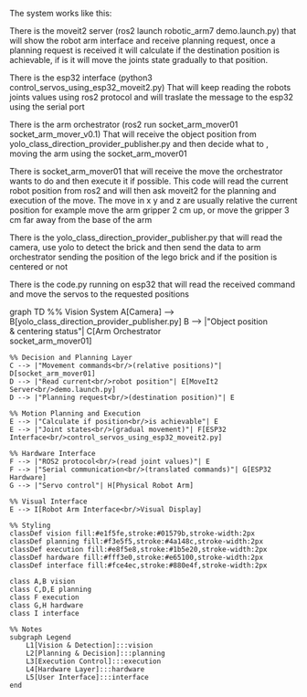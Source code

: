 


The system works like this:

There is the moveit2 server (ros2 launch robotic_arm7 demo.launch.py) 
that will show the robot arm interface and receive planning request, 
once a planning request is received it will calculate if the destination position is achievable,
if is it will move the joints state gradually to that position.


There is the esp32 interface (python3 control_servos_using_esp32_moveit2.py)
That will keep reading the robots joints values using ros2 protocol and will traslate the message to the esp32 using the serial port 



There is the arm orchestrator (ros2 run socket_arm_mover01 socket_arm_mover_v0.1)
That will receive the object position from yolo_class_direction_provider_publisher.py and then decide what to , moving the arm using the socket_arm_mover01


There is socket_arm_mover01 that will receive the move the orchestrator wants to do and then execute it if possible. 
This code will read the current robot position from ros2 and will then ask moveit2 for the planning and execution of the move.
The move in x y and z are usually relative the current position for example move the arm gripper 2 cm up, or move the gripper 3 cm far away from the base of the arm


There is the yolo_class_direction_provider_publisher.py that will read the camera, use yolo to detect the brick and then send the data to arm orchestrator
sending the position of the lego brick and if the position is centered  or not


There is the code.py running on esp32 that will read the received command and move the servos to the requested positions






graph TD
    %% Vision System
    A[Camera] --> B[yolo_class_direction_provider_publisher.py]
    B --> |"Object position<br/>& centering status"| C[Arm Orchestrator<br/>socket_arm_mover01]
    
    %% Decision and Planning Layer
    C --> |"Movement commands<br/>(relative positions)"| D[socket_arm_mover01]
    D --> |"Read current<br/>robot position"| E[MoveIt2 Server<br/>demo.launch.py]
    D --> |"Planning request<br/>(destination position)"| E
    
    %% Motion Planning and Execution
    E --> |"Calculate if position<br/>is achievable"| E
    E --> |"Joint states<br/>(gradual movement)"| F[ESP32 Interface<br/>control_servos_using_esp32_moveit2.py]
    
    %% Hardware Interface
    F --> |"ROS2 protocol<br/>(read joint values)"| E
    F --> |"Serial communication<br/>(translated commands)"| G[ESP32 Hardware]
    G --> |"Servo control"| H[Physical Robot Arm]
    
    %% Visual Interface
    E --> I[Robot Arm Interface<br/>Visual Display]
    
    %% Styling
    classDef vision fill:#e1f5fe,stroke:#01579b,stroke-width:2px
    classDef planning fill:#f3e5f5,stroke:#4a148c,stroke-width:2px
    classDef execution fill:#e8f5e8,stroke:#1b5e20,stroke-width:2px
    classDef hardware fill:#fff3e0,stroke:#e65100,stroke-width:2px
    classDef interface fill:#fce4ec,stroke:#880e4f,stroke-width:2px
    
    class A,B vision
    class C,D,E planning
    class F execution
    class G,H hardware
    class I interface
    
    %% Notes
    subgraph Legend
        L1[Vision & Detection]:::vision
        L2[Planning & Decision]:::planning  
        L3[Execution Control]:::execution
        L4[Hardware Layer]:::hardware
        L5[User Interface]:::interface
    end

